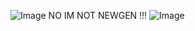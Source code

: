 ![Image](https://github.com/user-attachments/assets/3b40246e-3881-432e-8b8b-26c39e7be761)
NO IM NOT NEWGEN !!!
![Image](https://github.com/user-attachments/assets/4bd1054c-56a6-4b48-a6f5-9c4a4f3e9ebc)

